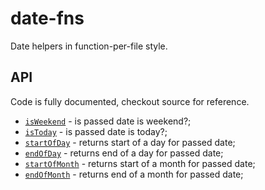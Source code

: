 # date-fns

Date helpers in function-per-file style.

## API

Code is fully documented, checkout source for reference.

* [`isWeekend`](./src/is_weekend.js) - is passed date is weekend?;
* [`isToday`](./src/is_today.js) - is passed date is today?;
* [`startOfDay`](./src/start_of_day.js) - returns start of a day for passed date;
* [`endOfDay`](./src/end_of_day.js) - returns end of a day for passed date;
* [`startOfMonth`](./src/start_of_month.js) - returns start of a month for passed date;
* [`endOfMonth`](./src/end_of_month.js) - returns end of a month for passed date;

